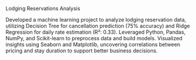 Lodging Reservations Analysis

Developed a machine learning project to analyze lodging reservation data, utilizing Decision Tree for cancellation prediction (75% accuracy) and Ridge Regression for daily rate estimation (R²: 0.33). Leveraged Python, Pandas, NumPy, and Scikit-learn to preprocess data and build models. Visualized insights using Seaborn and Matplotlib, uncovering correlations between pricing and stay duration to support better business decisions.